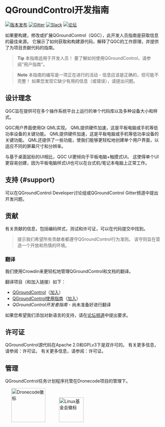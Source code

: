 # QGroundControl开发指南

[![版本发布](https://img.shields.io/github/release/mavlink/QGroundControl.svg)](https://github.com/mavlink/QGroundControl/releases) [![Gitter](https://badges.gitter.im/Join%20Chat.svg)](https://gitter.im/mavlink/qgroundcontrol?utm_source=badge&utm_medium=badge&utm_campaign=pr-badge&utm_content=badge) [![Slack](https://px4-slack.herokuapp.com/badge.svg)](http://slack.px4.io) [![论坛](https://img.shields.io/badge/discuss-dev-ff69b4.svg)](http://discuss.px4.io/c/qgroundcontrol/qgroundcontrol-developers)

如果要构建，修改或扩展QGroundControl（QGC），此开发人员指南是获取信息的最佳来源。 它展示了如何获取和构建源代码，解释了QGC的工作原理，并提供了为项目贡献代码的指南。

> **Tip** 本指南适用于开发人员！ 要了解如何使用QGroundControl，请参阅“用户指南”。

<span></span>

> **Note** 本指南的编写是一项正在进行的活动 - 信息应该是正确的，但可能不完整！ 如果您发现它缺少有用的信息（或错误），请提出问题。

## 设计理念

QGC旨在提供可在多个操作系统平台上运行的单个代码库以及多种设备大小和样式。

QGC用户界面使用Qt QML实现。 QML提供硬件加速，这是平板电脑或手机等低功率设备的关键功能。 QML提供硬件加速，这是平板电脑或手机等低功率设备的关键功能。 QML还提供了一些功能，使我们能够更轻松地创建单个用户界面，以适应不同的屏幕尺寸和分辨率。

与基于桌面鼠标的UI相比，QGC UI更倾向于平板电脑+触摸式UI。 这使得单个UI更容易创建，因为平板电脑样式UI也可以在台式机/笔记本电脑上正常工作。

## 支持 {#support}

可以在QGroundControl Developer讨论组或QGroundControl Gitter频道中提出开发问题。

## 贡献

有关贡献的信息，包括编码样式，测试和许可证，可以在代码提交中找到。

> 提示我们希望所有贡献者都遵守QGroundControl行为准则。 该守则旨在营造一个开放和热情的环境。

### 翻译

我们使用Crowdin来更轻松地管理QGroundControl和文档的翻译。

翻译项目（和加入链接）如下：

* [QGroundControl](https://crowdin.com/project/qgroundcontrol)（[加入](https://crwd.in/qgroundcontrol)）
* [QGroundControl使用指南](https://crowdin.com/project/qgroundcontrol-user-guide)（[加入](https://crwd.in/qgroundcontrol-user-guide)）
* *QGroundControl开发者指南* - 尚未准备好进行翻译

如果您希望我们添加对新语言的支持，请在[论坛频道](#support)中提出要求。

## 许可证

QGroundControl源代码在Apache 2.0和GPLv3下是双许可的。 有关更多信息，请参阅：许可证。 有关更多信息，请参阅：许可证。

## 管理

QGroundControl任务计划程序托管在Dronecode项目的管理下。

<a href="https://www.dronecode.org/" style="padding:20px"><img src="https://mavlink.io/assets/site/logo_dronecode.png" alt="Dronecode徽标" width="110px"/></a>
<a href="https://www.linuxfoundation.org/projects" style="padding:20px;"><img src="https://mavlink.io/assets/site/logo_linux_foundation.png" alt="Linux基金会徽标" width="80px" /></a>

<div style="padding:10px">&nbsp</div>
